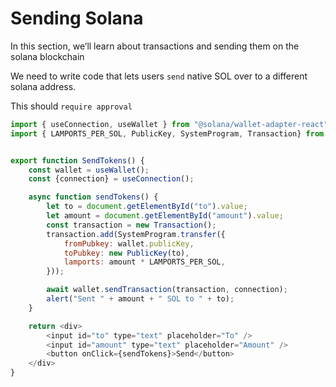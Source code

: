 # Sending Solana

In this section, we’ll learn about transactions and sending them on the solana blockchain

We need to write code that lets users `send` native SOL over to a different solana address.

This should `require approval`

```javascript
import { useConnection, useWallet } from "@solana/wallet-adapter-react"
import { LAMPORTS_PER_SOL, PublicKey, SystemProgram, Transaction} from "@solana/web3.js";


export function SendTokens() {
    const wallet = useWallet();
    const {connection} = useConnection();

    async function sendTokens() {
        let to = document.getElementById("to").value;
        let amount = document.getElementById("amount").value;
        const transaction = new Transaction();
        transaction.add(SystemProgram.transfer({
            fromPubkey: wallet.publicKey,
            toPubkey: new PublicKey(to),
            lamports: amount * LAMPORTS_PER_SOL,
        }));

        await wallet.sendTransaction(transaction, connection);
        alert("Sent " + amount + " SOL to " + to);
    }

    return <div>
        <input id="to" type="text" placeholder="To" />
        <input id="amount" type="text" placeholder="Amount" />
        <button onClick={sendTokens}>Send</button>
    </div>
}
```